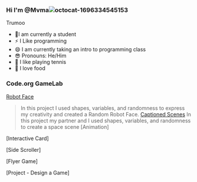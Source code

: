 ### Hi I'm @Mvma![octocat-1696334545153](https://github.com/Mvmatrumoo/MvmaTrumoo/assets/104849084/7d58ddeb-38cf-4174-8488-23258738aecc)
Trumoo
- 🏫I am currently a student
- ⚡ I Like programming
- 😄 I am currently taking an intro to programming class
- 😎 Pronouns: He/Him
- 🎾 I like playing tennis
- 🍜 I love food
### Code.org GameLab
[Robot Face](https://mvmatrumoo.github.io/RobotFace/)
> In this project I used shapes, variables, and randomness to express my creativity and created a Random Robot Face. 
[Captioned Scenes](https://studio.code.org/projects/gamelab/deksEm1oAozPkIEv5jx5bM9twa8E79ti0lmgADZDlrs)
> In this project my partner and I used shapes, variables, and randomness to create a space scene
[Animation]
>
[Interactive Card]
>
[Side Scroller]
>
[Flyer Game]
>
[Project - Design a Game]
>
<!--
